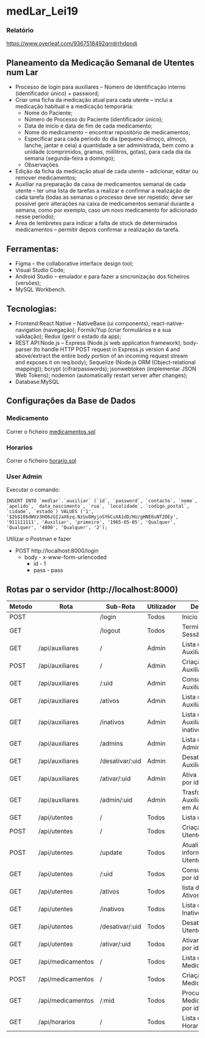 # medLar_Lei19

### Relatório
https://www.overleaf.com/9367518492qrrdrrhdpndj

## Planeamento da Medicação Semanal de Utentes num Lar
- Processo de login para auxiliares – Número de identificação interno (identificador único) + password;
- Criar uma ficha da medicação atual para cada utente – inclui a medicação habitual e a medicação temporária:
  *  Nome do Paciente;
  * Número de Processo do Paciente (identificador único);
  *  Data de início e data de fim de cada medicamento;
  *  Nome do medicamento – encontrar repositório de medicamentos;
  *  Especificar para cada período do dia (pequeno-almoço, almoço, lanche, jantar e ceia) a quantidade a ser administrada, bem como a unidade (comprimidos, gramas, mililitros, gotas), para cada dia da semana (segunda-feira a domingo);
  *  Observações.
- Edição da ficha da medicação atual de cada utente – adicionar, editar ou remover medicamentos;
- Auxiliar na preparação da caixa de medicamentos semanal de cada utente – ter uma lista de tarefas a realizar e confirmar a realização de cada tarefa (todas as semanas o processo deve ser repetido; deve ser possível gerir alterações na caixa de medicamentos semanal durante a semana, como por exemplo, caso um novo medicamento for adicionado nesse período);
- Área de lembretes para indicar a falta de stock de determinados medicamentos – permitir depois confirmar a realização da tarefa.

## Ferramentas:
- Figma – the collaborative interface design tool;
- Visual Studio Code;
- Android Studio – emulador e para fazer a sincronização dos ficheiros (versões);
- MySQL Workbench.

## Tecnologias:
- Frontend:React Native – NativeBase (ui components); react-native-navigation (navegação); Formik/Yup (criar formulários e a sua validação); Redux (gerir o estado da app);
- REST API:Node.js – Express (Node.js web application framework); body-parser (to handle HTTP POST request in Express.js version 4 and above/extract the entire body portion of an incoming request stream and exposes it on req.body); Sequelize (Node.js ORM (Object-relational mapping)); bcrypt (cifrarpasswords); jsonwebtoken (implementar JSON Web Tokens); nodemon (automatically restart server after changes);
- Database:MySQL

## Configurações da Base de Dados
### Medicamento
Correr o ficheiro [medicamentos.sql](Extra_Files/medicamentos.sql)
### Horarios
Correr o ficheiro [horario.sql](Extra_Files/horario.sql)
### User Admin
Executar o comando:
```mysql
INSERT INTO `medlar`.`auxiliar` (`id`, `password`, `contacto`, `nome`, `apelido`, `data_nascimento`, `rua`, `localidade`, `codigo_postal`, `cidade`, `estado`) VALUES ('1', '$2b$10$dWVz3HQ6zGIJaX6zq.NzUu8HyjoSY6CuXA1dD/HU/gHNE6uNT2DEy', '911111111', 'Auxiliar', 'primeiro', '1965-05-05', 'Qualquer', 'Qualquer', '4800', 'Qualquer', '2');
```
Utilizar o Postman e fazer 
- POST http://localhost:8000/login
    - body - x-www-form-urlencoded
        - id    -   1
        - pass  -   pass

## Rotas par o servidor (http://localhost:8000)
| Metodo | Rota              | Sub-Rota        | Utilizador | Descrição                          |  Test  |
|--------|-------------------|-----------------|------------|------------------------------------|--------|
| POST   |                   | /login          | Todos      | Inicio de Sessão                   |   [x]  |
| GET    |                   | /logout         | Todos      | Terminar Sessão                    |   [x]  |
| GET    | /api/auxiliares   | /               | Admin      | Lista de Auxiliares                |   [x]  |
| POST   | /api/auxiliares   | /               | Admin      | Criação de Auxiliar                |   [x]  |
| GET    | /api/auxiliares   | /:uid           | Admin      | Consulta Auxiliar por id           |   [x]  |
| GET    | /api/auxiliares   | /ativos         | Admin      | Lista de Auxiliares ativos         |   [x]  |
| GET    | /api/auxiliares   | /inativos       | Admin      | Lista de Auxiliares inativos       |   [x]  |
| GET    | /api/auxiliares   | /admins         | Admin      | Lista de Administradores           |   [x]  |
| GET    | /api/auxiliares   | /desativar/:uid | Admin      | Desativa Auxiliar por id           |   [x]  |
| GET    | /api/auxiliares   | /ativar/:uid    | Admin      | Ativa Auxiliar por id              |   [x]  |
| GET    | /api/auxiliares   | /admin/:uid     | Admin      | Trasforma Auxiliar por id em Admin |   [x]  |
| GET    | /api/utentes      | /               | Todos      | Lista de Utentes                   |   [x]  |
| POST   | /api/utentes      | /               | Todos      | Criação de Utente                  |   [x]  |
| POST   | /api/utentes      | /update         | Todos      | Atualiza informação de Utente      |   [x]  |
| GET    | /api/utentes      | /:uid           | Todos      | Consulta Utente por id             |   [x]  |
| GET    | /api/utentes      | /ativos         | Todos      | lista de Utentes Ativos            |   [x]  |
| GET    | /api/utentes      | /inativos       | Todos      | Lista de Utentes Inativos          |   [x]  |
| GET    | /api/utentes      | /desativar/:uid | Todos      | Desativar Utente por id            |   [x]  |
| GET    | /api/utentes      | /ativar/:uid    | Todos      | Ativar Utente por id               |   [x]  |
| GET    | /api/medicamentos | /               | Todos      | Lista de Medicamento               |   [x]  |
| POST   | /api/medicamentos | /               | Todos      | Criação de Medicamento             |   [x]  |
| GET    | /api/medicamentos | /:mid           | Todos      | Procura Medicamento por id         |   [x]  |
| GET    | /api/horarios     | /               | Todos      | Lista de Horarios                  |   [x]  |






